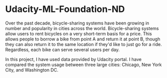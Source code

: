 # Udacity-ML-Foundation-ND

Over the past decade, bicycle-sharing systems have been growing in number and popularity in cities across the world. Bicycle-sharing systems allow users to rent bicycles on a very short-term basis for a price. This allows people to borrow a bike from point A and return it at point B, though they can also return it to the same location if they'd like to just go for a ride. Regardless, each bike can serve several users per day.


In this project, I have used data provided by Udacity portal. I have compared the system usage between three large cities: Chicago, New York City, and Washington DC.
